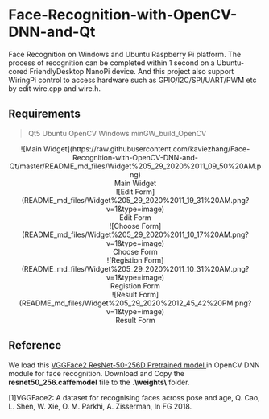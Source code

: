 # Face-Recognition-with-OpenCV-DNN-and-Qt
Face Recognition on Windows and Ubuntu Raspberry Pi platform. The process of recognition can be completed within 1 second on  a Ubuntu-cored FriendlyDesktop NanoPi device. And this project also support WiringPi control to access hardware such as GPIO/I2C/SPI/UART/PWM etc by edit wire.cpp and wire.h.

## Requirements
> Qt5
> Ubuntu OpenCV
> Windows minGW_build_OpenCV


<center>
![Main Widget](https://raw.githubusercontent.com/kaviezhang/Face-Recognition-with-OpenCV-DNN-and-Qt/master/README_md_files/Widget%205_29_2020%2011_09_50%20AM.png)
<center>Main Widget</center>
![Edit Form](README_md_files/Widget%205_29_2020%2011_19_31%20AM.png?v=1&type=image)
<center>Edit Form</center>
![Choose Form](README_md_files/Widget%205_29_2020%2011_10_17%20AM.png?v=1&type=image)
<center>Choose Form</center>
![Registion Form](README_md_files/Widget%205_29_2020%2011_10_31%20AM.png?v=1&type=image)
<center>Registion Form</center>
![Result Form](README_md_files/Widget%205_29_2020%2012_45_42%20PM.png?v=1&type=image)
<center>Result Form</center>
</center>


## Reference
We load this [VGGFace2 ResNet-50-256D Pretrained model ](https://github.com/ox-vgg/vgg_face2) in OpenCV DNN module for face recognition. Download and Copy the **resnet50_256.caffemodel** file to the **.\\weights\\** folder.

[1]VGGFace2: A dataset for recognising faces across pose and age,  Q. Cao, L. Shen, W. Xie, O. M. Parkhi, A. Zisserman, In FG 2018. 



